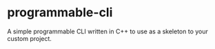 # programmable-cli
A simple programmable CLI written in C++ to use as a skeleton to your custom project.
